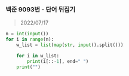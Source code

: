 ### 백준 9093번 - 단어 뒤집기

> 2022/07/17 <br>



```python
n = int(input())
for i in range(n):
    w_list = list(map(str, input().split()))

    for i in w_list:
        print(i[::-1], end=" ")
    print("")
```

